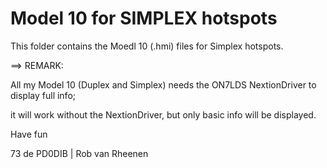 # Model 10 for SIMPLEX hotspots

This folder contains the Moedl 10 (.hmi) files for Simplex hotspots.

==> REMARK:

All my Model 10 (Duplex and Simplex) needs the ON7LDS NextionDriver to display full info;

it will work without the NextionDriver, but only basic info will be displayed.

Have fun

73 de PD0DIB | Rob van Rheenen
